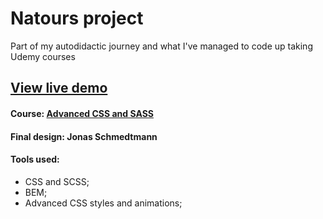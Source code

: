 # Natours project
Part of my autodidactic journey and what I've managed to code up taking Udemy courses
## [View live demo](https://hedragris.github.io/natours/)



#### Course: [Advanced CSS and SASS](http://www.udemy.com/course/advanced-css-and-sass)

#### Final design: Jonas Schmedtmann

#### Tools used:
- CSS and SCSS;
- BEM;
- Advanced CSS styles and animations;


